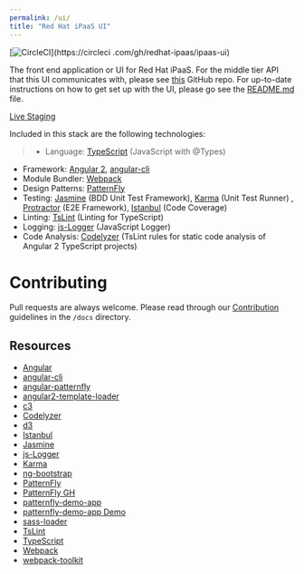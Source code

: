 ```yaml
---
permalink: /ui/
title: "Red Hat iPaaS UI"
---
```


[![CircleCI](https://circleci.com/gh/redhat-ipaas/ipaas-ui.svg?style=svg)](https://circleci
.com/gh/redhat-ipaas/ipaas-ui)

The front end application or UI for Red Hat iPaaS. For the middle tier API that this UI communicates with, please see [this](https://github.com/redhat-ipaas/ipaas-api) GitHub repo. For up-to-date instructions on 
how to get set up with the UI, please go see the [README.md](https://github.com/redhat-ipaas/ipaas-ui/blob/master/README.md) file.

[Live Staging](http://ipaas.staging.rh.fabric8.io)

Included in this stack are the following technologies:

>- Language: [TypeScript][] (JavaScript with @Types)
- Framework: [Angular 2][], [angular-cli][]
- Module Bundler: [Webpack][]
- Design Patterns: [PatternFly][]
- Testing: [Jasmine][] (BDD Unit Test Framework), [Karma][] (Unit Test Runner)
, [Protractor][] (E2E Framework), [Istanbul][] (Code Coverage)
- Linting: [TsLint][] (Linting for TypeScript)
- Logging: [js-Logger][] (JavaScript Logger)
- Code Analysis: [Codelyzer][] (TsLint rules for static code analysis of Angular 2 TypeScript projects)


# Contributing
Pull requests are always welcome. Please read through our [Contribution](https://github.com/redhat-ipaas/ipaas-ui/blob/master/docs/contributing.md) guidelines in the `/docs` directory.


## Resources
- [Angular][]
- [angular-cli][]
- [angular-patternfly][]
- [angular2-template-loader][]
- [c3][]
- [Codelyzer][]
- [d3][]
- [Istanbul][]
- [Jasmine][]
- [js-Logger][]
- [Karma][]
- [ng-bootstrap][]
- [PatternFly][]
- [PatternFly GH][]
- [patternfly-demo-app][]
- [patternfly-demo-app Demo][]
- [sass-loader][]
- [TsLint][]
- [TypeScript][]
- [Webpack][]
- [webpack-toolkit][]

[Angular]: https://angular.io/
[Angular 2]: https://angular.io/
[angular-cli]: https://github.com/angular/angular-cli
[angular-patternfly]: https://github.com/patternfly/angular-patternfly
[angular2-template-loader]: https://github.com/TheLarkInn/angular2-template-loader
[c3]: http://c3js.org/
[Codelyzer]: https://github.com/mgechev/codelyzer
[d3]: https://d3js.org/
[Istanbul]: https://github.com/gotwarlost/istanbul
[Jasmine]: http://jasmine.github.io/
[js-Logger]: https://github.com/jonnyreeves/js-logger
[Karma]: https://karma-runner.github.io/1.0/index.html
[ng-bootstrap]: https://github.com/ng-bootstrap/ng-bootstrap
[PatternFly]: https://www.patternfly.org/
[PatternFly GH]: https://github.com/patternfly/
[patternfly-demo-app]: https://github.com/patternfly/patternfly-demo-app
[patternfly-demo-app Demo]: https://rawgit.com/patternfly/patternfly-demo-app/master/dist/index.html
[Protractor]: http://www.protractortest.org/
[sass-loader]: https://github.com/jtangelder/sass-loader
[TsLint]: https://github.com/palantir/tslint
[TypeScript]: http://www.typescriptlang.org
[Webpack]: http://webpack.github.io/
[webpack]: https://github.com/webpack/webpack
[webpack-toolkit]: https://github.com/AngularClass/webpack-toolkit


